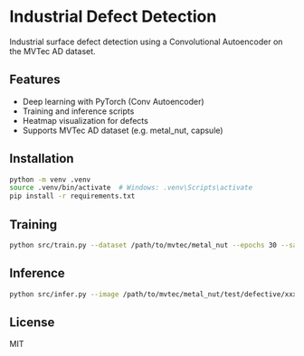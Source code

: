 # Industrial Defect Detection

Industrial surface defect detection using a Convolutional Autoencoder on the MVTec AD dataset.

## Features
- Deep learning with PyTorch (Conv Autoencoder)
- Training and inference scripts
- Heatmap visualization for defects
- Supports MVTec AD dataset (e.g. metal_nut, capsule)

## Installation
```bash
python -m venv .venv
source .venv/bin/activate  # Windows: .venv\Scripts\activate
pip install -r requirements.txt
```

## Training
```bash
python src/train.py --dataset /path/to/mvtec/metal_nut --epochs 30 --save models/conv_ae.pt
```

## Inference
```bash
python src/infer.py --image /path/to/mvtec/metal_nut/test/defective/xxx.png --model models/conv_ae.pt --save outputs/heatmap.png
```

## License
MIT
